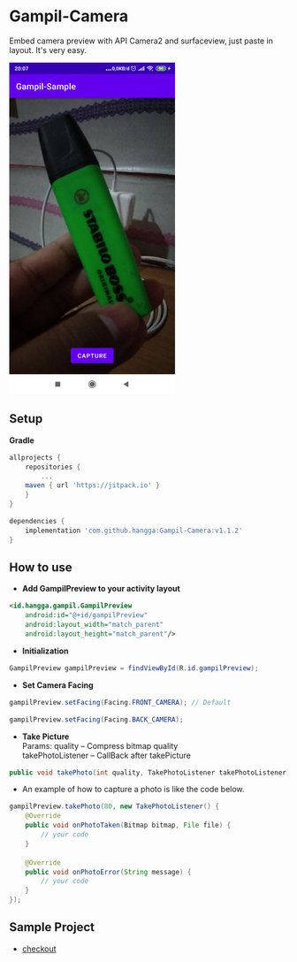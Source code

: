 # Gampil-Camera
Embed camera preview with API Camera2 and surfaceview, just paste in layout. It's very easy. 

<img width="300" src="https://github.com/hangga/Gampil-Camera/blob/main/capture-2021-11-25-200734.png?raw=true"/>

## Setup

**Gradle**
```gradle
allprojects {
    repositories {
    	...
	maven { url 'https://jitpack.io' }
    }
}
```

```gradle
dependencies {
    implementation 'com.github.hangga:Gampil-Camera:v1.1.2'
}


```
## How to use
- **Add GampilPreview to your activity layout**
```xml
<id.hangga.gampil.GampilPreview
    android:id="@+id/gampilPreview"
    android:layout_width="match_parent"
    android:layout_height="match_parent"/>
```
- **Initialization**
```java
GampilPreview gampilPreview = findViewById(R.id.gampilPreview);
```

- **Set Camera Facing**  

```java
gampilPreview.setFacing(Facing.FRONT_CAMERA); // Default
```

```java
gampilPreview.setFacing(Facing.BACK_CAMERA);
```


- **Take Picture**  
Params:
quality – Compress bitmap quality  
takePhotoListener – CallBack after takePicture
```java
public void takePhoto(int quality, TakePhotoListener takePhotoListener)
```
- An example of how to capture a photo is like the code below.   
   
```java
gampilPreview.takePhoto(80, new TakePhotoListener() {
    @Override
    public void onPhotoTaken(Bitmap bitmap, File file) {
        // your code
    }

    @Override
    public void onPhotoError(String message) {
        // your code
    }
});
```
## Sample Project
- <a href="https://github.com/hangga/Gampil-Sample" target="_blank">checkout</a>
